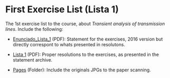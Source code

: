 # First Exercise List (Lista 1)

The 1st exercise list to the course, about *Transient analysis of transmission lines*.
Include the following:

* [Enunciado_Lista_1](https://github.com/JoaoPCalazans/Ondas-e-Linhas/blob/main/Lista%201/Enunciado_Lista_1.pdf) (PDF): Statement for the exercises, 2016 version but directly correspont to whats presented in resolutons.

* [Lista 1](https://github.com/JoaoPCalazans/Ondas-e-Linhas/blob/main/Lista%201/Lista%201.pdf) (PDF): Proper resolutions to the exercises, as presented in the statement archive.

* [Pages](https://github.com/JoaoPCalazans/Ondas-e-Linhas/tree/main/Lista%201/Pages) (Folder): Include the originals JPGs to the paper scanning.
